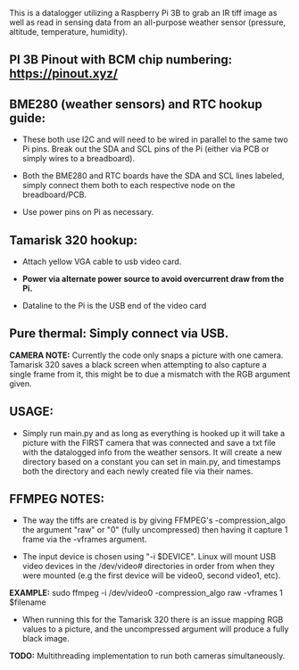 This is a datalogger utilizing a Raspberry Pi 3B to grab an IR tiff 
image as well as read in sensing data from an all-purpose weather 
sensor (pressure, altitude, temperature, humidity). 

## PI 3B Pinout with BCM chip numbering: https://pinout.xyz/

## BME280 (weather sensors) and RTC hookup guide:

- These both use I2C and will need to be wired in parallel to the 
same two Pi pins. Break out the SDA and SCL pins of the Pi (either 
via PCB or simply wires to a breadboard).

- Both the BME280 and RTC boards have the SDA and SCL lines labeled, 
simply connect them both to each respective node on the 
breadboard/PCB. 

- Use power pins on Pi as necessary.

## Tamarisk 320 hookup: 

- Attach yellow VGA cable to usb video card. 

- **Power via alternate power source to avoid overcurrent draw from the 
Pi.**
 
- Dataline to the Pi is the USB end of the video card

## Pure thermal: Simply connect via USB.

**CAMERA NOTE:** Currently the code only snaps a picture with one 
camera. Tamarisk 320 saves a black screen when attempting to also capture a 
single frame from it, this might be to due a mismatch with the RGB 
argument given.

## USAGE: 

- Simply run main.py and as long as everything is hooked up it 
will take a picture with the FIRST camera that was connected and 
save a txt file with the datalogged info from the weather sensors. 
It will create a new directory based on a constant you can set in 
main.py, and timestamps both the directory and each newly created 
file via their names.

## FFMPEG NOTES:

- The way the tiffs are created is by giving FFMPEG's 
-compression_algo the argument "raw" or "0" (fully uncompressed) 
then having it capture 1 frame via the -vframes argument.

- The input device is chosen using "-i $DEVICE". Linux will mount USB 
video devices in the /dev/video# directories in order from when 
they were mounted (e.g the first device will be video0, second 
video1, etc). 

**EXAMPLE:** sudo ffmpeg -i /dev/video0 -compression_algo raw -vframes 
1 $filename

- When running this for the Tamarisk 320 there is an issue mapping 
RGB values to a picture, and the uncompressed argument will produce 
a fully black image. 

**TODO:** Multithreading implementation to run both cameras simultaneously. 
